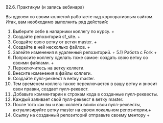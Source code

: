 B2.6. Практикум (и запись вебинара)

 Вы вдвоем со своим коллегой работаете над корпоративным сайтом. 
 Итак, вам необходимо выполнить ряд действий:
1) Выберите себе в напарники коллегу по курсу. +
2) Создайте репозиторий sf_site. +
3) Создайте свою ветку от ветки master. +
4) Создайте в ней несколько файлов. +
5) Залейте изменения в удаленный репозиторий. +
 5.1) Работа с Fork +
6) Попросите коллегу сделать тоже самое: создать свою ветку со своими файлами. + 
7) Переключитесь на ветку коллеги.
8) Внесите изменения в файлы коллеги.
9) Создайте пулл-реквест в ветку master.
10) Тем временем коллега также переключается в вашу ветку и вносит свои правки, создает пулл-реквест.
11) Добавьте комментарии к строкам кода в созданные пулл-реквесты.
12) Каждый заливает свой пулл-реквест в ветку master.
13) После того как вы и ваш коллега влили свои пулл-реквесты, актуализируйте ветку master на своем локальном репозитории.+
14) Ссылку на созданный репозиторий отправьте своему ментору +

